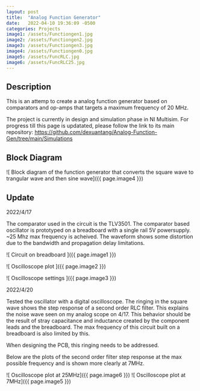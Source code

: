 ```yaml
---
layout: post
title:  "Analog Function Generator"
date:   2022-04-10 19:36:09 -0500
categories: Projects
image1: /assets/Functiongen1.jpg
image2: /assets/Functiongen2.jpg
image3: /assets/Functiongen3.jpg
image4: /assets/Functiongen0.jpg
image5: /assets/FuncRLC.jpg
image6: /assets/FuncRLC25.jpg
---
```


## Description
This is an attemp to create a analog function generator based on comparators and op-amps that targets a maximum frequency of 20 MHz.

The project is currently in design and simulation phase in NI Multisim. For progress till this page is updatated, please follow the link to its main repository: 
https://github.com/dexuantang/Analog-Function-Gen/tree/main/Simulations

## Block Diagram

![ Block diagram of the function generator that converts the square wave to trangular wave and then sine wave]({{ page.image4 }})


## Update
2022/4/17

The comparator used in the circuit is the TLV3501.
The comparator based oscillator is prototyped on a breadboard with a single rail 5V powersupply. ~25 Mhz max frequency is acheived. The waveform shows some distortion due to the bandwidth and propagation delay limitations.

![ Circuit on breadboard ]({{ page.image1 }})

![ Oscilloscope plot ]({{ page.image2 }})

![ Oscilloscope settings ]({{ page.image3 }})

2022/4/20

Tested the oscillator with a digital oscilloscope. The ringing in the square wave shows the step response of a second order RLC filter. This explains the noise wave seen on my analog scope on 4/17. This behavior should be the result of stray capacitance and inductance created by the component leads and the breadboard. The max frequency of this circuit built on a breadboard is also limited by this.

When designing the PCB, this ringing needs to be addressed.

Below are the plots of the second order filter step response at the max possible frequency and is shown more clearly at 7MHz.


![ Oscilloscope plot at 25MHz]({{ page.image6 }})
![ Oscilloscope plot at 7MHz]({{ page.image5 }})
